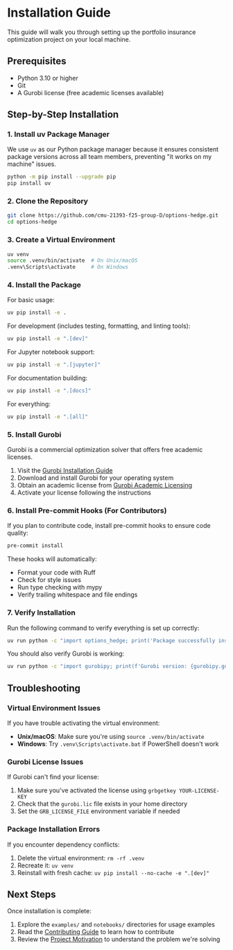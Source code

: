 # Installation Guide

This guide will walk you through setting up the portfolio insurance optimization project on your local machine.

## Prerequisites

- Python 3.10 or higher
- Git
- A Gurobi license (free academic licenses available)

## Step-by-Step Installation

### 1. Install uv Package Manager

We use `uv` as our Python package manager because it ensures consistent package versions across all team members, preventing "it works on my machine" issues.

```bash
python -m pip install --upgrade pip
pip install uv
```

### 2. Clone the Repository

```bash
git clone https://github.com/cmu-21393-f25-group-D/options-hedge.git
cd options-hedge
```

### 3. Create a Virtual Environment

```bash
uv venv
source .venv/bin/activate  # On Unix/macOS
.venv\Scripts\activate     # On Windows
```

### 4. Install the Package

For basic usage:

```bash
uv pip install -e .
```

For development (includes testing, formatting, and linting tools):

```bash
uv pip install -e ".[dev]"
```

For Jupyter notebook support:

```bash
uv pip install -e ".[jupyter]"
```

For documentation building:

```bash
uv pip install -e ".[docs]"
```

For everything:

```bash
uv pip install -e ".[all]"
```

### 5. Install Gurobi

Gurobi is a commercial optimization solver that offers free academic licenses.

1. Visit the [Gurobi Installation Guide](https://www.gurobi.com/documentation/quickstart.html)
2. Download and install Gurobi for your operating system
3. Obtain an academic license from [Gurobi Academic Licensing](https://www.gurobi.com/academia/academic-program-and-licenses/)
4. Activate your license following the instructions

### 6. Install Pre-commit Hooks (For Contributors)

If you plan to contribute code, install pre-commit hooks to ensure code quality:

```bash
pre-commit install
```

These hooks will automatically:

- Format your code with Ruff
- Check for style issues
- Run type checking with mypy
- Verify trailing whitespace and file endings

### 7. Verify Installation

Run the following command to verify everything is set up correctly:

```bash
uv run python -c "import options_hedge; print('Package successfully installed!')"
```

You should also verify Gurobi is working:

```bash
uv run python -c "import gurobipy; print(f'Gurobi version: {gurobipy.gurobi.version()}')"
```

## Troubleshooting

### Virtual Environment Issues

If you have trouble activating the virtual environment:

- **Unix/macOS**: Make sure you're using `source .venv/bin/activate`
- **Windows**: Try `.venv\Scripts\activate.bat` if PowerShell doesn't work

### Gurobi License Issues

If Gurobi can't find your license:

1. Make sure you've activated the license using `grbgetkey YOUR-LICENSE-KEY`
2. Check that the `gurobi.lic` file exists in your home directory
3. Set the `GRB_LICENSE_FILE` environment variable if needed

### Package Installation Errors

If you encounter dependency conflicts:

1. Delete the virtual environment: `rm -rf .venv`
2. Recreate it: `uv venv`
3. Reinstall with fresh cache: `uv pip install --no-cache -e ".[dev]"`

## Next Steps

Once installation is complete:

1. Explore the `examples/` and `notebooks/` directories for usage examples
2. Read the [Contributing Guide](contributing.md) to learn how to contribute
3. Review the [Project Motivation](motivation.md) to understand the problem we're solving
